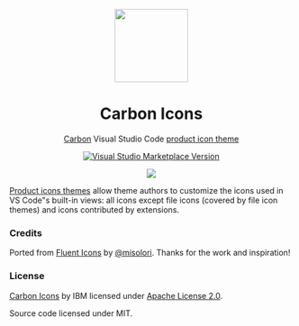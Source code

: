 <p align="center">
<img src="https://github.com/antfu/vscode-icons-carbon/blob/main/icon.png?raw=true" height="130" width="130"/>
</p>

<h1 align="center">Carbon Icons</h1>

<p align="center"><a href="https://github.com/carbon-design-system/carbon/tree/main/packages/icons">Carbon</a> Visual Studio Code <a href="https://code.visualstudio.com/api/extension-guides/product-icon-theme">product icon theme</a></p>


<p align="center">
<a href="https://marketplace.visualstudio.com/items?itemName=antfu.icons-carbon" target="__blank"><img src="https://img.shields.io/visual-studio-marketplace/v/antfu.icons-carbon.svg?color=c19999&amp;label=Marketplace&logo=visual-studio-code" alt="Visual Studio Marketplace Version" /></a>
</p>

<p align="center">
<img src="https://github.com/antfu/vscode-icons-carbon/blob/main/preview.png?raw=true"/>
</p>

[Product icons themes](https://code.visualstudio.com/api/extension-guides/product-icon-theme) allow theme authors to customize the icons used in VS Code"s built-in views: all icons except file icons (covered by file icon themes) and icons contributed by extensions.

### Credits

Ported from [Fluent Icons](https://github.com/misolori/vscode-fluent-icons) by [@misolori](https://github.com/misolori). Thanks for the work and inspiration!

### License

[Carbon Icons](https://github.com/carbon-design-system/carbon/tree/main/packages/icons) by IBM licensed under [Apache License 2.0](https://github.com/carbon-design-system/carbon/blob/main/LICENSE).

Source code licensed under MIT.
